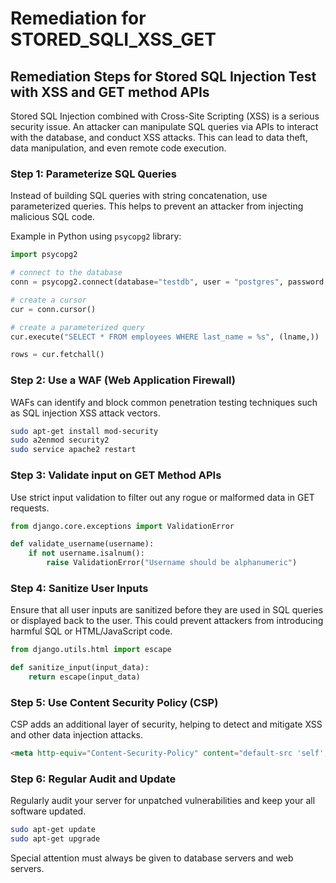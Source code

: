 # Remediation for STORED_SQLI_XSS_GET

## Remediation Steps for Stored SQL Injection Test with XSS and GET method APIs

Stored SQL Injection combined with Cross-Site Scripting (XSS) is a serious security issue. An attacker can manipulate SQL queries via APIs to interact with the database, and conduct XSS attacks. This can lead to data theft, data manipulation, and even remote code execution.

### Step 1: Parameterize SQL Queries

Instead of building SQL queries with string concatenation, use parameterized queries. This helps to prevent an attacker from injecting malicious SQL code. 

Example in Python using `psycopg2` library:

```python
import psycopg2

# connect to the database
conn = psycopg2.connect(database="testdb", user = "postgres", password = "pass123")

# create a cursor
cur = conn.cursor()

# create a parameterized query
cur.execute("SELECT * FROM employees WHERE last_name = %s", (lname,))

rows = cur.fetchall()
```
### Step 2: Use a WAF (Web Application Firewall)

WAFs can identify and block common penetration testing techniques such as SQL injection XSS attack vectors.

```bash
sudo apt-get install mod-security
sudo a2enmod security2
sudo service apache2 restart
```

### Step 3: Validate input on GET Method APIs

Use strict input validation to filter out any rogue or malformed data in GET requests.

```python
from django.core.exceptions import ValidationError

def validate_username(username):
    if not username.isalnum():
        raise ValidationError("Username should be alphanumeric")

```

### Step 4: Sanitize User Inputs

Ensure that all user inputs are sanitized before they are used in SQL queries or displayed back to the user. This could prevent attackers from introducing harmful SQL or HTML/JavaScript code.

```python
from django.utils.html import escape

def sanitize_input(input_data):
    return escape(input_data)
```

### Step 5: Use Content Security Policy (CSP)

CSP adds an additional layer of security, helping to detect and mitigate XSS and other data injection attacks.

```html
<meta http-equiv="Content-Security-Policy" content="default-src 'self'; img-src https://*; child-src 'none';">
```

### Step 6: Regular Audit and Update

Regularly audit your server for unpatched vulnerabilities and keep your all software updated.

```bash
sudo apt-get update
sudo apt-get upgrade
```
Special attention must always be given to database servers and web servers.
